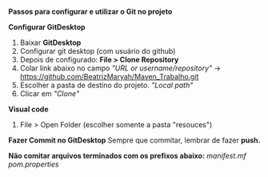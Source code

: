 **Passos para configurar e utilizar o Git no projeto**

**Configurar GitDesktop**

1. Baixar **GitDesktop**
2. Configurar git desktop (com usuário do github)
3. Depois de configurado: **File > Clone Repository**
4. Colar link abaixo no campo *"URL or username/repository"*
    -> https://github.com/BeatrizMaryah/Maven_Trabalho.git
5. Escolher a pasta de destino do projeto. *"Local path"*
6. Clicar em *"Clone"*

**Visual code**

1. File > Open Folder (escolher somente a pasta "resouces")

**Fazer Commit no GitDesktop**
Sempre que commitar, lembrar de fazer **push.**

**Não comitar arquivos terminados com os prefixos abaixo:**
  *manifest.mf*
  *pom.properties*
